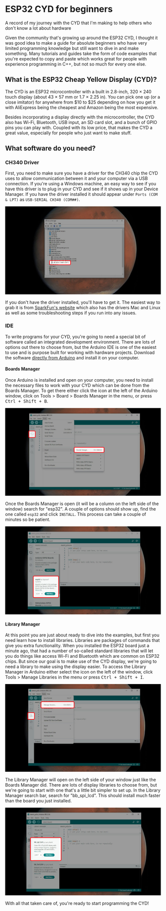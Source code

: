 # ESP32 CYD for beginners
A record of my journey with the CYD that I'm making to help others who don't know a lot about hardware

Given the community that's growing up around the ESP32 CYD, I thought it was good idea to make a guide for absolute beginners who have very limited programming knowledge but still want to dive in and make something. Many tutorials and guides take the form of code examples that you're expected to copy and paste which works great for people with experience programming in C++, but not so much for every one else. 

## What is the ESP32 Cheap Yellow Display (CYD)?

The CYD is an ESP32 microcontroller with a built in 2.8-inch, 320 × 240 touch display (about 43 × 57 mm or 1.7 × 2.25 in). You can pick one up (or a close imitator) for anywhere from $10 to $25 depending on how you get it with AliExpress being the cheapest and Amazon being the most expensive.

Besides incorporating a display directly with the microcontroller, the CYD also has Wi-Fi, Bluetooth, USB input, an SD card slot, and a bunch of GPIO pins you can play with. Coupled with its low price, that makes the CYD a great value, especially for people who just want to make stuff.

## What software do you need?

### CH340 Driver

First, you need to make sure you have a driver for the CH340 chip the CYD uses to allow communication between it and your computer via a USB connection. If you're using a Windows machine, an easy way to see if you have this driver is to plug in your CYD and see if it shows up in your Device Manager. If you have the driver installed it should appear under `Ports (COM & LPT)` as `USB-SERIAL CH340 (COM##)`. 

<img src="assets/device-manager-ch340.jpg" alt="Windows Device Manager showing the connected CYD">

If you don't have the driver installed, you'll have to get it. The easiest way to grab it is from [SparkFun's website](https://learn.sparkfun.com/tutorials/how-to-install-ch340-drivers/all) which also has the drivers Mac and Linux as well as some troubleshooting steps if you run into any issues.

### IDE

To write programs for your CYD, you're going to need a special bit of software called an integrated development environment. There are lots of options out there to choose from, but the Arduino IDE is one of the easiest to use and is purpose built for working with hardware projects. Download the software [directly from Arduino](https://www.arduino.cc/en/software/) and install it on your computer.

#### Boards Manager

Once Arduino is installed and open on your computer, you need to install the necessary files to work with your CYD which can be done from the Boards Manager. To get there either click the icon at the left of the Arduino window, click on Tools > Board > Boards Manager in the menu, or press <kbd><kbd>Ctrl</kbd> + <kbd>Shift</kbd> + <kbd>B</kbd></kbd>. 

<img src="assets/arduino-board-manager.jpg" alt="Arduino Boards Manager menu tree">

Once the Boards Manager is open (it will be a column on the left side of the window) search for "esp32". A couple of options should show up, find the one called `esp32` and click `INSTALL`. This process can take a couple of minutes so be patient.

<img src="assets/arduino-install-esp32.jpg" alt="Arduino Boards Manager showing the esp32 option">

#### Library Manager

At this point you are just about ready to dive into the examples, but first you need learn how to install libraries. Libraries are packages of commands that give you extra functionality. When you installed the ESP32 board just a minute ago, that had a number of so-called standard libraries that will let you do things like access Wi-Fi and Bluetooth which are common on ESP32 chips. But since our goal is to make use of the CYD display, we're going to need a library to make using the display easier. To access the Library Manager in Arduino either select the icon on the left of the window, click Tools > Manage Libraries in the menu or press <kbd><kbd>Ctrl</kbd> + <kbd>Shift</kbd> + <kbd>I</kbd></kbd>.

<img src="assets/arduino-library-manager.jpg" alt="Arduino Library Manager menu tree">

The Library Manager will open on the left side of your window just like the Boards Manager did. There are lots of display libraries to choose from, but we're going to start with one that's a little bit simpler to set up. In the Library Manager search bar, search for "bb_spi_lcd". This should install much faster than the board you just installed.

<img src="assets/arduino-install-bb_spi_lcd-library.jpg" alt="Arduino Library Manager showing the BB_SPI_LCD library">

With all that taken care of, you're ready to start programming the CYD!